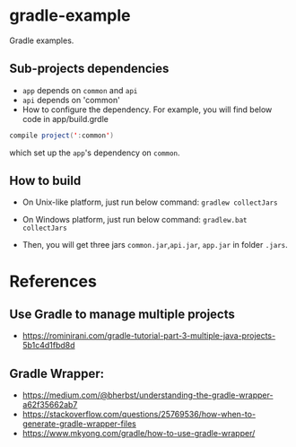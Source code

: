 # gradle-example
Gradle examples.

## Sub-projects dependencies
* `app` depends on `common` and `api`
* `api` depends on 'common'
* How to configure the dependency. For example, you will find below code in app/build.grdle
```java
compile project(':common')
```
which set up the `app`'s dependency on `common`.

## How to build
* On Unix-like platform, just run below command:
`gradlew collectJars`

* On Windows platform, just run below command:
`gradlew.bat collectJars`

* Then, you will get three jars `common.jar`,`api.jar`, `app.jar` in folder `.jars`.

# References
## Use Gradle to manage multiple projects
* https://rominirani.com/gradle-tutorial-part-3-multiple-java-projects-5b1c4d1fbd8d

## Gradle Wrapper:
* https://medium.com/@bherbst/understanding-the-gradle-wrapper-a62f35662ab7
* https://stackoverflow.com/questions/25769536/how-when-to-generate-gradle-wrapper-files
* https://www.mkyong.com/gradle/how-to-use-gradle-wrapper/
